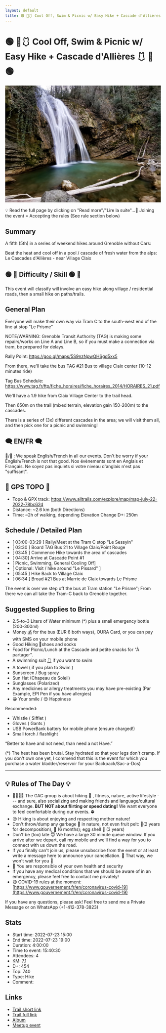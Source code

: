 ```yaml
---
layout: default
title: 🟢 🥾🩱 Cool Off, Swim & Picnic w/ Easy Hike + Cascade d'Allières 🩱 🥾🟢
---
```


# 🟢 🥾🩱 Cool Off, Swim & Picnic w/ Easy Hike + Cascade d'Allières 🩱 🥾🟢

![2022-07-23](../img/orig/2022-07-23.jpg)

💡 Read the full page by clicking on "Read more"/"Lire la suite"...💜
Joining the event = Accepting the rules (See rule section below)

##  Summary 

A fifth (5th) in a series of weekend hikes around Grenoble without Cars:

Beat the heat and cool off in a pool / cascade of fresh water from the alps: Le Cascades d'Allières - near Village Claix

##  🟢 🥾 Difficulty / Skill 🟢 🥾

This event will classify will involve an easy hike along village / residential roads, then a small hike on paths/trails.

##  General Plan 

Everyone will make their own way via Tram C to the south-west end of the line at stop "Le Prisme"

NOTE/WARNING: Grenoble Transit Authority (TAG) is making some repairs/works on Line A and Line B, so if you must make a connection via tram, be prepared for delays.

Rally Point: https://goo.gl/maps/5S9nzNpwQHSgd5xx5

From there, we'll take the bus TAG #21 Bus to village Claix center (10-12 minutes ride)

Tag Bus Schedule: https://www.tag.fr/ftp/fiche_horaires/fiche_horaires_2014/HORAIRES_21.pdf

We'll have a 1.9 hike from Claix Village Center to the trail head.

Then 650m on the trail (mixed terrain, elevation gain 150-200m) to the cascades.

There is a series of (3x) different cascades in the area; we will visit them all, and then pick one for a picnic and swimming!

##  🗨️ EN/FR 🗨️ 
🦅/🐓 : We speak English/French in all our events. Don't be worry if your English/French is not that good. Nos évènements sont en Anglais et Français. Ne soyez pas inquiets si votre niveau d'anglais n'est pas "suffisant".

##  🥾 GPS TOPO 🥾 

* Topo & GPX track: https://www.alltrails.com/explore/map/map-july-22-2022-78bc62d
* Distance: \~2.6 km (both Directions)
* Time: \~2h of walking, depending
Elevation Change D+: 250m

##  Schedule / Detailed Plan 

* [ 03:00-03:29 ] Rally/Meet at the Tram C stop "Le Sessyin"
* [ 03:30 ] Board TAG Bus 21 to Village Claix/Point Rouge
* [ 03:45 ] Commence Hike towards the area of cascades
* [ 04:30] Arrive at Cascade Point #1
* [ Picnic, Swimming, General Cooling Off]
* [ Optional: Visit / hike around "Le Pissard" ]
* [ 05:45 ] Hike Back to Village Claix
* [ 06:34 ] Broad #21 Bus at Marrie de Claix towards Le Prisme

The event is over we step off the bus at Tram station "Le Prisme"; From there we can all take the Tram-C back to Grenoble together.

##  Suggested Supplies to Bring 

* 2.5-to-3 Liters of Water minimum (\*) plus a small emergency bottle (200-300ml)
* Money [💰](https://emojipedia.org/money-bag/#:~:text=Emoji%20Meaning,to%20Emoji%201.0%20in%202015.) for the bus (EUR 6 both ways), OURA Card, or you can pay with SMS on your mobile phone
* Good Hiking 🥾shoes and socks
* Food for Picnic/Lunch at the Cascade and petite snacks for "À partager".
* A swimming suit [🩱](https://emojipedia.org/one-piece-swimsuit/) if you want to swim
* A towel ( if you plan to Swim )
* Sunscreen / Bug spray
* Sun Hat (Chapeau de Soleil)
* Sunglasses (Polarized)
* Any medicines or allergy treatments you may have pre-existing (Par Example, EPI Pen if you have allergies)
* 😁 Your smile / 😊 Happiness

Recommended:

* Whistle ( Sifflet )
* Gloves ( Gants )
* USB PowerBank battery for mobile phone (ensure charged!)
* Small torch / flashlight

“Better to have and not need, than need a not Have.”

(\*) The heat has been brutal. Stay hydrated so that your legs don't cramp. If you don't own one yet, I commend that this is the event for which you purchase a water bladder/reservoir for your Backpack/Sac-a-Dos)

***

##  💡 Rules of The Day 💡 

* 🚶‍♀️🚶‍♂️ The GAC group is about hiking 🥾 , fitness, nature, active lifestyle --- and sure, also socializing and making friends and language/cultural exchange. **BUT NOT about flirting or speed dating!** We want everyone to feel comfortable during our events. ⛔
* 😍 Hiking is about enjoying and respecting mother nature!
* Don't throw/dump any garbage 🚮 in nature, not even fruit pelt: 🍌(2 years for decomposition), 🍊 (6 months); egg shell 🥚 (3 years)
* Don't be (too) late 😇 We have a large 30 minute queue window. If you arrive after we depart, call my mobile and we'll find a way for you to connect with us down the road.
* If you finally can't join us, please unsubscribe from the event or at least write a message here to announce your cancellation. 💜 That way, we won't wait for you 💜
* 💟 You are responsible of your own health and security
* If you have any medical conditions that we should be aware of in an emergency, please feel free to contact me privately!
* 😷 COVID-19 rules at the moment: [https://www.gouvernement.fr/en/coronavirus-covid-19](https://www.gouvernement.fr/en/coronavirus-covid-19)

If you have any questions, please ask! Feel free to send me a Private Message or on WhatsApp (+1-412-378-3823)

## Stats

- Start time: 2022-07-23 15:00
- End time: 2022-07-23 19:00
- Duration: 4:00:00
- Time to event: 15:40:30
- Attendees: 4
- KM: 7.1
- D+: 454
- Top: 740
- Type: Hike
- Comment: 

## Links

- [Trail short link](https://s.42l.fr/iUi0nba1)
- [Trail full link]()
- [Album](https://binnette.github.io/GacImg2022/2022-07-23-🟢-🥾-Cool-Off-and-PIcnic-w-Easy-Hike-Cascade-dAllieres-🟢-🥾.html)
- [Meetup event](https://www.meetup.com/grenoble-adventure-club-english-french/events/287355427/)
